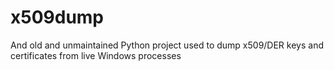 # x509dump
And old and unmaintained Python project used to dump x509/DER keys and certificates from live Windows processes
